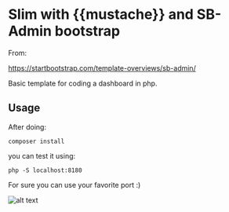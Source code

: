 # Slim with {{mustache}} and SB-Admin bootstrap
From: 

https://startbootstrap.com/template-overviews/sb-admin/

Basic template for coding a dashboard in php.

## Usage

After doing:
```
composer install
```
you can test it using:
```
php -S localhost:8180
```
For sure you can use your favorite port :)

![alt text](http://www.wtfpl.net/wp-content/uploads/2012/12/wtfpl-badge-4.png "Licence logo")

